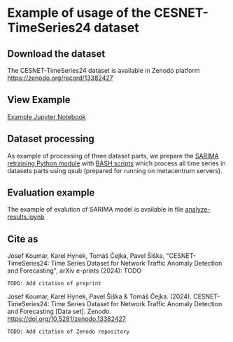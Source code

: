 # Example of usage of the CESNET-TimeSeries24 dataset

## Download the dataset

The CESNET-TimeSeries24 dataset is available in Zenodo platform <https://zenodo.org/record/13382427>

## View Example

[Example Jupyter Notebook](https://github.com/koumajos/CESNET-TimeSeries24-Example/blob/main/example.ipynb)

## Dataset processing

As example of processing of three dataset parts, we prepare the [SARIMA retraining Python module](https://github.com/koumajos/CESNET-TimeSeries24-Example/blob/main/sarima_retraining.py) with [BASH scripts](https://github.com/koumajos/CESNET-TimeSeries24-Example/tree/main/metacentrum_scripts/) which process all time series in datasets parts using qsub (prepared for running on metacentrum servers).

## Evaluation example

The example of evalution of SARIMA model is available in file [analyze-results.ipynb](https://github.com/koumajos/CESNET-TimeSeries24-Example/blob/main/analyze-results.ipynb)

## Cite as

Josef Koumar, Karel Hynek, Tomáš Čejka, Pavel Šiška, "CESNET-TimeSeries24: Time Series Dataset for Network Traffic Anomaly Detection and Forecasting", arXiv e-prints (2024): TODO

```
TODO: Add citation of preprint
```

Josef Koumar, Karel Hynek, Pavel Šiška & Tomáš Čejka. (2024). CESNET-TimeSeries24: Time Series Dataset for Network Traffic Anomaly Detection and Forecasting [Data set]. Zenodo. <https://doi.org/10.5281/zenodo.13382427>

```
TODO: Add citation of Zenodo repository
```

